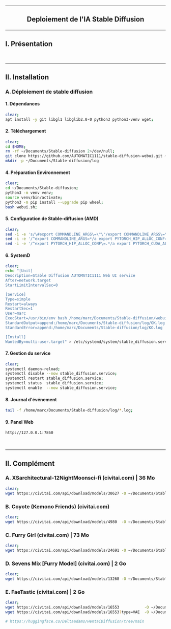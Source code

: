 ------------------------------------------------------------------------------------------------------------------------------------------------------------------------------------------------
## <p align='center'> Deploiement de l'IA Stable Diffusion </p>


------------------------------------------------------------------------------------------------------------------------------------------------------------------------------------------------
## I. Présentation

<br />

------------------------------------------------------------------------------------------------------------------------------------------------------------------------------------------------
## II. Installation
### A. Déploiement de stable diffusion
#### 1. Dépendances
```bash
clear;
apt install -y git libgl1 libglib2.0-0 python3 python3-venv wget;
```

#### 2. Téléchargement
```bash
clear;
cd $HOME;
rm -rf ~/Documents/Stable-diffusion 2>/dev/null;
git clone https://github.com/AUTOMATIC1111/stable-diffusion-webui.git ~/Documents/Stable-diffusion 2>/dev/null;
mkdir -p ~/Documents/Stable-diffusion/log
```

#### 4. Préparation Environnement
```bash
clear;
cd ~/Documents/Stable-diffusion;
python3 -m venv venv;
source venv/bin/activate;
python3 -m pip install --upgrade pip wheel;
bash webui.sh;
```

#### 5. Configuration de Stable-diffusion (AMD)
```bash
clear;
sed -i -e 's/\#export COMMANDLINE_ARGS\=\"\"/export COMMANDLINE_ARGS\=\"--skip-torch-cuda-test --precision full --no-half\"/g'                 ~/Documents/Stable-diffusion/webui-user.sh;
sed -i -e '/^export COMMANDLINE_ARGS=*/a export PYTORCH_HIP_ALLOC_CONF="garbage_collection_threshold:0.6,max_split_size_mb:128\"'              ~/Documents/Stable-diffusion/webui-user.sh;
sed -i -e '/^export PYTORCH_HIP_ALLOC_CONF\=.*/a export PYTORCH_CUDA_ALLOC_CONF\=\"garbage_collection_threshold\:0.6,max_split_size_mb:128\"'  ~/Documents/Stable-diffusion/webui-user.sh;
```

#### 6. SystemD
```bash
clear;
echo "[Unit]
Description=Stable Diffusion AUTOMATIC1111 Web UI service
After=network.target
StartLimitIntervalSec=0

[Service]
Type=simple
Restart=always
RestartSec=1
User=marc
ExecStart=/usr/bin/env bash /home/marc/Documents/Stable-diffusion/webui.sh
StandardOutput=append:/home/marc/Documents/Stable-diffusion/log/OK.log
StandardError=append:/home/marc/Documents/Stable-diffusion/log/KO.log

[Install]
WantedBy=multi-user.target" > /etc/systemd/system/stable_diffusion.service;
```

#### 7. Gestion du service
```bash
clear;
systemctl daemon-reload;
systemctl disable --now stable_diffusion.service;
systemctl restart stable_diffusion.service;
systemctl status  stable_diffusion.service;
systemctl enable  --now stable_diffusion.service;
```

#### 8. Journal d'événement
```bash
tail -f /home/marc/Documents/Stable-diffusion/log/*.log;
```

#### 9. Panel Web
```bash
http://127.0.0.1:7860
``` 

<br />

------------------------------------------------------------------------------------------------------------------------------------------------------------------------------------------------
## II. Complément
### A. XSarchitectural-12NightMoonsci-fi (civitai.com) | 36 Mo
```bash
clear;
wget https://civitai.com/api/download/models/30627 -O ~/Documents/Stable-diffusion/models/Lora/XSarchitectural-12NightMoonsci-fi.safetensors;
```

### B. Coyote (Kemono Friends) (civitai.com)
```bash
clear;
wget https://civitai.com/api/download/models/4980  -O ~/Documents/Stable-diffusion/models/Lora/Sci-Fi_Diffusion_v1.0.safetensors;
```

### C. Furry Girl (civitai.com) | 73 Mo
```bash
clear;
wget https://civitai.com/api/download/models/24691 -O ~/Documents/Stable-diffusion/models/Lora/Furry-girl.safetensors;
```

### D. Sevens Mix [Furry Model] (civitai.com) | 2 Go
```bash
clear;
wget https://civitai.com/api/download/models/13268 -O ~/Documents/Stable-diffusion/models/Stable-diffusion/sevens-mix-furry-model.safetensors;
```

### E. FaeTastic (civitai.com) | 2 Go
```bash
clear;
wget https://civitai.com/api/download/models/16553           -O ~/Documents/Stable-diffusion/models/Stable-diffusion/faetastic_.safetensors;
wget https://civitai.com/api/download/models/16553?type=VAE  -O ~/Documents/Stable-diffusion/models/VAE/kl-f8-anime2.ckpt;

# https://huggingface.co/Deltaadams/HentaiDiffusion/tree/main
```
